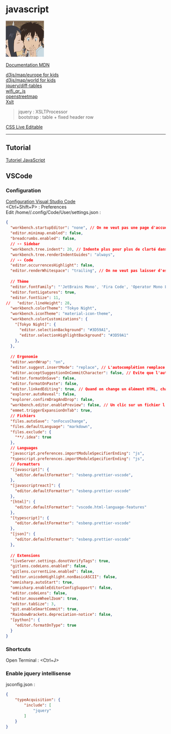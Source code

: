 # javascript
![Avatar](https://github.com/dgucc/sandbox/blob/main/tips/images/avatar.gif)  

[Documentation MDN](https://developer.mozilla.org/fr/)    

[d3js/map/europe for kids](https://htmlpreview.github.io/?https://github.com/dgucc/javascript/blob/main/d3js/map/europe/index.html)  
[d3js/map/world for kids](https://htmlpreview.github.io/?https://github.com/dgucc/javascript/blob/main/d3js/map/world/index.html)   
[jquery/diff-tables](https://github.com/dgucc/javascript/tree/main/jquery/diff-tables)  
[wifi_qr_js](https://htmlpreview.github.io/?https://github.com/dgucc/javascript/blob/main/wifi_qr_js/index.html)  
[openstreetmap](https://github.com/dgucc/javascript/tree/main/openstreetmap)  
[Xslt](https://github.com/dgucc/javascript/tree/main/xslt/index.html)  
> jquery : XSLTProcessor  
> bootstrap : table + fixed header row

[CSS Live Editable](https://htmlpreview.github.io/?https://github.com/dgucc/javascript/blob/main/CssLiveEditable/index.html)  

---

## Tutorial
[Tutoriel JavaScript](https://grafikart.fr/formations/formation-javascript)  

## VSCode

### Configuration

[Configuration Visual Studio Code](https://grafikart.fr/tutoriels/vscode-settings-2096)  
<Ctrl+Shift+P> : Preferences  
Edit /home/<user>/.config/Code/User/settings.json :

```json
{
  "workbench.startupEditor": "none", // On ne veut pas une page d'accueil chargée
  "editor.minimap.enabled": false,
  "breadcrumbs.enabled": false,
  // -- Sidebar
  "workbench.tree.indent": 20, // Indente plus pour plus de clarté dans la sidebar
  "workbench.tree.renderIndentGuides": "always",
  // -- Code
  "editor.occurrencesHighlight": false, 
  "editor.renderWhitespace": "trailing", // On ne veut pas laisser d'espace en fin de ligne

  // Thème
  "editor.fontFamily": "'JetBrains Mono', 'Fira Code', 'Operator Mono Lig', monospace",
  "editor.fontLigatures": true,
  "editor.fontSize": 11,
//   "editor.lineHeight": 28,
  "workbench.colorTheme": "Tokyo Night",
  "workbench.iconTheme": "material-icon-theme",
  "workbench.colorCustomizations": {
    "[Tokyo Night]": {
      "editor.selectionBackground": "#3D59A1",
      "editor.selectionHighlightBackground": "#3D59A1"
    },
  },

  // Ergonomie
  "editor.wordWrap": "on",
  "editor.suggest.insertMode": "replace", // L'autocomplétion remplace le mot en cours
  "editor.acceptSuggestionOnCommitCharacter": false, // Evite que l'autocomplétion soit accepté lors d'un . par exemple
  "editor.formatOnSave": false,
  "editor.formatOnPaste": false,
  "editor.linkedEditing": true, // Quand on change un élément HTML, change la balise fermante
  "explorer.autoReveal": false,
  "explorer.confirmDragAndDrop": false,
  "workbench.editor.enablePreview": false, // Un clic sur un fichier l'ouvre
  "emmet.triggerExpansionOnTab": true, 
  // Fichiers
  "files.autoSave": "onFocusChange",
  "files.defaultLanguage": "markdown",
  "files.exclude": {
    "**/.idea": true
  },
  // Languages
  "javascript.preferences.importModuleSpecifierEnding": "js",
  "typescript.preferences.importModuleSpecifierEnding": "js",
  // Formatters
  "[javascript]": {
    "editor.defaultFormatter": "esbenp.prettier-vscode",
  },
  "[javascriptreact]": {
    "editor.defaultFormatter": "esbenp.prettier-vscode"
  },
  "[html]": {
    "editor.defaultFormatter": "vscode.html-language-features"
  },
  "[typescript]": {
    "editor.defaultFormatter": "esbenp.prettier-vscode"
  },
  "[json]": {
    "editor.defaultFormatter": "esbenp.prettier-vscode"
  },

  // Extensions
  "liveServer.settings.donotVerifyTags": true,
  "gitlens.codeLens.enabled": false,
  "gitlens.currentLine.enabled": false,
  "editor.unicodeHighlight.nonBasicASCII": false,
  "omnisharp.autoStart": true,
  "omnisharp.enableEditorConfigSupport": false,
  "editor.codeLens": false,
  "editor.mouseWheelZoom": true,
  "editor.tabSize": 3,
  "git.enableSmartCommit": true,
  "RainbowBrackets.depreciation-notice": false,
  "[python]": {
    "editor.formatOnType": true
  }
}
```
### Shortcuts
Open Terminal : <Ctrl+J>  

### Enable jquery intellisense

jsconfig.json :  

```json
{
    "typeAcquisition": {
        "include": [
            "jquery"
        ]
    }
}
```
